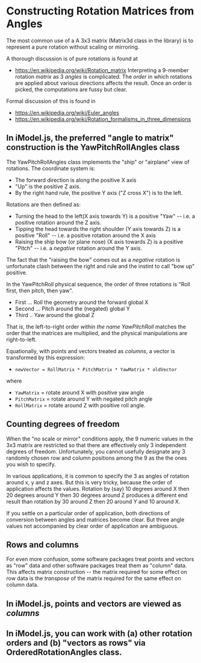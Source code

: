 
# Constructing Rotation Matrices from Angles

The most common use of a A 3x3 matrix (Matrix3d class in the library) is to represent a pure rotation without scaling or mirroring.

A thorough discussion is of pure rotations is found at

* https://en.wikipedia.org/wiki/Rotation_matrix
 Interpreting a 9-member rotation _matrix_ as 3 _angles_ is complicated.  The _order_ in which rotations are applied about various directions affects the result.   Once an order is picked, the computations are fussy but clear.

Formal discussion of this is found in

* https://en.wikipedia.org/wiki/Euler_angles
* https://en.wikipedia.org/wiki/Rotation_formalisms_in_three_dimensions

## In iModel.js, the preferred "angle to matrix" construction is the YawPitchRollAngles class

The YawPitchRollAngles class implements the "ship" or "airplane" view of rotations.  The coordinate system is:

* The forward direction is along the positive X axis
* "Up" is the positive Z axis.
* By the right hand rule, the positive Y axis ("Z cross X") is to the left.

Rotations are then defined as:

* Turning the head to the left(X axis towards Y) is a positive "Yaw" -- i.e. a positive rotation around the Z axis.
* Tipping the head towards the right shoulder (Y axis towards Z) is a positive "Roll" -- i.e. a positive rotation around the X axis
* Raising the ship bow (or plane nose) (X axis towards Z) is a positive "Pitch" -- i.e. a _negative_ rotation around the Y axis.

The fact that the "raising the bow" comes out as a _negative_ rotation is unfortunate clash between the right and rule and the instint to call "bow up" positive.

In the YawPitchRoll physical sequence, the order of three rotations is "Roll first, then pitch, then yaw".

* First ... Roll the geometry around the forward global X
* Second ... Pitch around the (negated) global Y
* Third .. Yaw around the global Z

That is, the left-to-right order _within the name YawPitchRoll_ matches the order that the matrices are multiplied, and the physical manipulations are right-to-left.

Equationally, with points and vectors treated as _columns_, a vector is transformed by this expression:

* `newVector = RollMatrix * PitchMatrix * YawMatrix * oldVector`

where

* `YawMatrix` = rotate around X with positive yaw angle
* `PitchMatrix` = rotate around Y with negated pitch angle
* `RollMatrix` = rotate around Z with positive roll angle.

## Counting degrees of freedom

When the "no scale or mirror" conditions apply, the 9 numeric values in the 3x3 matrix are restricted so that there are effectively only 3 independent degrees of freedom.    Unfortunately, you cannot usefully designate any 3 randomly chosen row and column positions among the 9 as the the ones you wish to specify.

In various applications, it is common to specify the 3 as angles of rotation around x, y and z axes.  But this is very tricky, because the order of application affects the values.    Rotation by (say) 10 degrees around X then 20 degrees around Y then 30 degrees around Z produces a different end result than rotation by 30 around Z then 20 around Y and 10 around X.

If you settle on a particular order of application, both directions of conversion between angles and matrices become clear.  But three angle values not accompanied by clear order of application are ambiguous.

## Rows and columns

For even more confusion, some software packages treat points and vectors as "row" data and other software packages treat them as "column" data.   This affects matrix construction -- the matrix required for some effect on row data is the _transpose_ of the matrix required for the same effect on column data.

## In iModel.js, points and vectors are viewed as _columns_

## In iModel.js, you can work with (a) other rotation orders and (b) "vectors as rows" via OrderedRotationAngles class.
